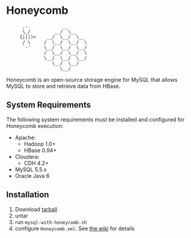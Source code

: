 # Honeycomb

```
      ,-.            __
      \_/         __/  \__
     {|||)<    __/  \__/  \__
      / \     /  \__/  \__/  \
      `-'     \__/  \__/  \__/
              /  \__/  \__/  \
              \__/  \__/  \__/
                 \__/  \__/
                    \__/

```

Honeycomb is an open-source storage engine for MySQL that allows MySQL to store and retrieve data from HBase.

## System Requirements

The following system requirements must be installed and configured for Honeycomb execution:
 
* Apache:
  * Hadoop 1.0+
  * HBase 0.94+
* Cloudera:
  * CDH 4.2+
* MySQL 5.5.x
* Oracle Java 6

## Installation

1. Download [tarball]()
2. untar
3. run `mysql-with-honeycomb.sh`
4. configure `Honeycomb.xml`.  See [the wiki](https://github.com/nearinfinity/honeycomb/wiki/Configuration-%26-Logging) for details
